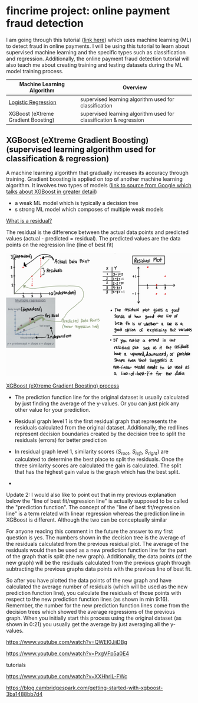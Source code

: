 # fincrime project: online payment fraud detection

I am going through this tutorial ([link here](https://www.geeksforgeeks.org/online-payment-fraud-detection-using-machine-learning-in-python/)) which uses machine learning (ML) to detect fraud in online payments. I will be using this tutorial to learn about supervised machine learning and the specific types such as classification and regression. Additionally, the online payment fraud detection tutorial will also teach me about creating training and testing datasets during the ML model training process.

| Machine Learning Algorithm  | Overview |
| ------------- | ------------- |
| [Logistic Regression](https://github.com/hsarfraz/fincrime-online-payment-fraud-detection-/blob/main/logistic%20regression.md)  | supervised learning algorithm used for classification  | 
| XGBoost (eXtreme Gradient Boosting)  | supervised learning algorithm used for classification & regression  |



## XGBoost (eXtreme Gradient Boosting) (supervised learning algorithm used for classification & regression)

A machine learning algorithm that gradually increases its accuracy through training. Gradient boosting is applied on top of another machine learning algorithm. It involves two types of models ([link to source from Google which talks about XGBoost in greater detail](https://developers.google.com/machine-learning/decision-forests/intro-to-gbdt))

* a weak ML model which is typically a decision tree
* s strong ML model which composes of multiple weak models

<ins> What is a residual? </ins>

The residual is the difference between the actual data points and predicted values (actual - predicted = residual). The predicted values are the data points on the regression line (line of best fit)

<img src="images/Residual_plot.jpg" width="700">

<ins> XGBoost (eXtreme Gradient Boosting) process  </ins>

* The prediction function line for the original dataset is usually calculated by just finding the average of the y-values. Or you can just pick any other value for your prediction.
* Residual graph level 1 is the first residual graph that represents the residuals calculated from the original dataset. Additionally, the red lines represent decision boundaries created by the decision tree to split the residuals (errors) for better prediction
* In residual graph level 1, similarity scores ($S_{root}$, $S_{left}$, $S_{right}$) are calculated to determine the best place to split the residuals. Once the three similarity scores are calculated the gain is calculated. The split that has the highest gain value is the graph which has the best split. 

* 
Update 2: I would also like to point out that in my previous explanation below the "line of best fit/regression line" is actually supposed to be called the "prediction function". The concept of the "line of best fit/regression line" is a term related with linear regression whereas the prediction line in XGBoost is different. Although the two can be conceptually similar 

For anyone reading this comment in the future the answer to my first question is yes. The numbers shown in the decision tree is the average of the residuals calculated from the previous residual plot. The average of the residuals would then be used as a new prediction function line for the part of the graph that is split (the new graph). Additionally, the data points (of the new graph) will be the residuals calculated from the previous graph through subtracting the previous graphs data points with the previous line of best fit. 

So after you have plotted the data points of the new graph and have calculated the average number of residuals (which will be used as the new prediction function line), you calculate the residuals of those points with respect to the new prediction function lines (as shown in min 9:16). Remember, the number for the new prediction function lines come from the decision trees which showed the average regressions of the previous graph. When you initially start this process using the original dataset (as shown in 0:21) you usually get the average by just averaging all the y-values. 



https://www.youtube.com/watch?v=QWEI0JjiDBg

https://www.youtube.com/watch?v=PxgVFp5a0E4

tutorials

https://www.youtube.com/watch?v=XXHhrlL-FWc

https://blog.cambridgespark.com/getting-started-with-xgboost-3ba1488bb7d4


